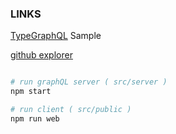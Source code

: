 

### LINKS

[TypeGraphQL](https://19majkel94.github.io/type-graphql/) Sample

[github explorer](https://developer.github.com/v4/explorer/)


```sh

# run graphQL server ( src/server )
npm start

# run client ( src/public )
npm run web
```